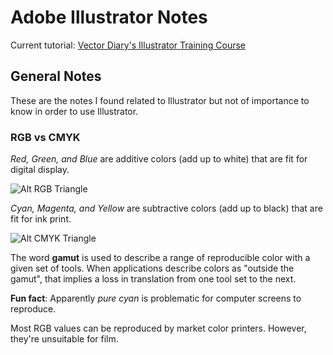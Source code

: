 # Adobe Illustrator Notes #
Current tutorial: [Vector Diary's Illustrator Training
Course](http://www.vectordiary.com/illustrator/illustrator-training-course/)

## General Notes ##
These are the notes I found related to Illustrator but not of importance
to know in order to use Illustrator.

### RGB vs CMYK ###

*Red, Green, and Blue* are additive colors (add up to white) that are
fit for digital display.

![Alt RGB Triangle](https://github.com/dekom/scripts/raw/master/adobe_illustrator/images/RGB_triangle.gif
"RGB colors are additive")

*Cyan, Magenta, and Yellow* are subtractive colors (add up to black)
that are fit for ink print.

![Alt CMYK Triangle](https://github.com/dekom/scripts/raw/master/adobe_illustrator/images/CMY_triangle.gif
"CMYK colors are subtractive")

The word **gamut** is used to describe a range of reproducible color
with a given set of tools.  When applications describe colors as
"outside the gamut", that implies a loss in translation from one tool
set to the next.

**Fun fact**: Apparently *pure cyan* is problematic for computer screens to reproduce.

Most RGB values can be reproduced by market color printers.  However,
they're unsuitable for film.


